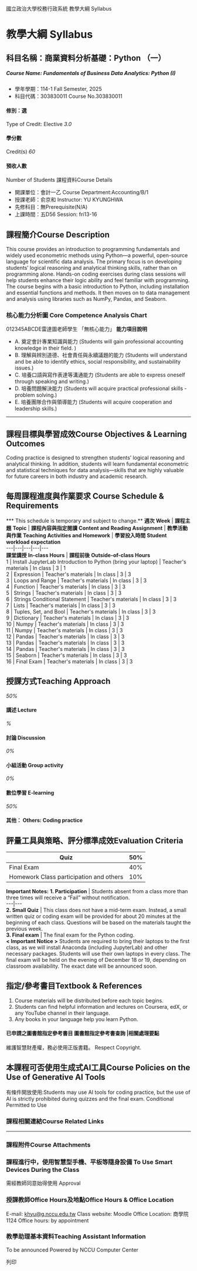 國立政治大學校務行政系統 教學大綱 Syllabus
# 教學大綱 Syllabus
##  科目名稱：商業資料分析基礎：Python （一）
#####  Course Name: Fundamentals of Business Data Analytics: Python (I)
  * 學年學期：114-1 Fall Semester, 2025 
  * 科目代碼：303830011 Course No.303830011


#### 修別：選
Type of Credit: Elective 
_3.0_
#### 學分數
Credit(s)
_60_
#### 預收人數
Number of Students
課程資料Course Details
  * 開課單位：會計一乙 Course Department:Accounting/B/1 
  * 授課老師：俞京和 Instructor: YU KYUNGHWA 
  * 先修科目：無Prerequisite(N/A)
  * 上課時間：五D56 Session: fri13-16


##  課程簡介Course Description
This course provides an introduction to programming fundamentals and widely used econometric methods using Python—a powerful, open-source language for scientific data analysis. The primary focus is on developing students’ logical reasoning and analytical thinking skills, rather than on programming alone. Hands-on coding exercises during class sessions will help students enhance their logic ability and feel familiar with programming.
The course begins with a basic introduction to Python, including installation and essential functions and methods. It then moves on to data management and analysis using libraries such as NumPy, Pandas, and Seaborn.
###  核心能力分析圖 Core Competence Analysis Chart
012345ABCDE雷達圖老師學生
「無核心能力」 
**能力項目說明**
  * A. 奠定會計專業知識與能力 (Students will gain professional accounting knowledge in their field. )
  * B. 理解與辨別道德、社會責任與永續議題的能力 (Students will understand and be able to identify ethics, social responsibility, and sustainability issues.)
  * C. 培養口語與寫作表達等溝通能力 (Students are able to express oneself through speaking and writing.)
  * D. 培養問題解決能力 (Students will acquire practical professional skills - problem solving.)
  * E. 培養團隊合作與領導能力 (Students will acquire cooperation and leadership skills.)


* * *
##  課程目標與學習成效Course Objectives & Learning Outcomes 
Coding practice is designed to strengthen students’ logical reasoning and analytical thinking. In addition, students will learn fundamental econometric and statistical techniques for data analysis—skills that are highly valuable for future careers in both industry and academic research.
##  每周課程進度與作業要求 Course Schedule & Requirements
*** This schedule is temporary and subject to change.**
**週次** **Week** |  **課程主題** **Topic** |  **課程內容與指定閱讀** **Content and Reading Assignment** |  **教學活動與作業** **Teaching Activities and Homework** |  **學習投入時間** **Student workload expectation**  
---|---|---|---|---  
**課堂講授** **In-class Hours** |  **課程前後** **Outside-of-class Hours**  
1 |  Install JupyterLab Introduction to Python (bring your laptop) |  Teacher's materials  |  In class  |  3 |  1  
2 |  Expression |  Teacher's materials |  In class |  3 |  3  
3 |  Loops and Range |  Teacher's materials |  In class |  3 |  3  
4 |  Function  |  Teacher's materials |  In class |  3 |  3  
5 |  Strings |  Teacher's materials |  In class |  3 |  3  
6 |  Strings Conditional Statement |  Teacher's materials |  In class |  3 |  3  
7 |  Lists |  Teacher's materials |  In class |  3 |  3  
8 |  Tuples, Set, and Bool |  Teacher's materials |  In class |  3 |  3  
9 |  Dictionary  |  Teacher's materials |  In class |  3 |  3  
10 |  Numpy |  Teacher's materials |  In class |  3 |  3  
11 |  Numpy  |  Teacher's materials |  In class |  3 |  3  
12 |  Pandas |  Teacher's materials |  In class |  3 |  3  
13 |  Pandas |  Teacher's materials |  In class |  3 |  3  
14 |  Pandas |  Teacher's materials |  In class |  3 |  3  
15 |  Seaborn |  Teacher's materials |  In class |  3 |  3  
16 |  Final Exam |  Teacher's materials |  In class |  3 |  3  
##  授課方式Teaching Approach
_50%_
####  講述 Lecture
_%_
####  討論 Discussion
_0%_
####  小組活動 Group activity
_0%_
####  數位學習 E-learning
_50%_
####  其他： Others: Coding practice 
##  評量工具與策略、評分標準成效Evaluation Criteria
Quiz  |  50%  
---|---  
Final Exam  |  40%  
Homework  Class participation and others |  10%  
**Important Notes:**
**1. Participation** |  Students absent from a class more than three times will receive a “Fail” without notification.   
---|---  
**2. Small Quiz** |  This class does not have a mid-term exam. Instead, a small written quiz or coding exam will be provided for about 20 minutes at the beginning of each class. Questions will be based on the materials taught the previous week.   
**3. Final exam** |  The final exam for the Python coding.   
**< Important Notice >**
Students are required to bring their laptops to the first class, as we will install Anaconda (including JupyterLab) and other necessary packages. Students will use their own laptops in every class.
The final exam will be held on the evening of December 18 or 19, depending on classroom availability. The exact date will be announced soon.
##  指定/參考書目Textbook & References
1. Course materials will be distributed before each topic begins. 
2. Students can find helpful information and lectures on Coursera, edX, or any YouTube channel in their language. 
3. Any books in your language help you learn Python. 
####  已申請之圖書館指定參考書目  圖書館指定參考書查詢 |相關處理要點
維護智慧財產權，務必使用正版書籍。 Respect Copyright.
##  本課程可否使用生成式AI工具Course Policies on the Use of Generative AI Tools
有條件開放使用:Students may use AI tools for coding practice, but the use of AI is strictly prohibited during quizzes and the final exam. Conditional Permitted to Use 
###  課程相關連結Course Related Links
* * *
###  課程附件Course Attachments
###  課程進行中，使用智慧型手機、平板等隨身設備 To Use Smart Devices During the Class
需經教師同意始得使用  Approval
###  授課教師Office Hours及地點Office Hours & Office Location
E-mail: khyu@g.nccu.edu.tw
Class website: Moodle 
Office Location: 商學院1124
Office hours: by appointment 
###  教學助理基本資料Teaching Assistant Information
To be announced 
Powered by NCCU Computer Center
  
列印
